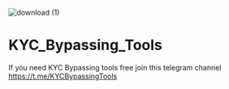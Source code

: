 ![download (1)](https://github.com/user-attachments/assets/3d48263a-509f-42dc-bb7c-af56758a2e9d)
# KYC_Bypassing_Tools
If you need KYC Bypassing tools free join this telegram channel https://t.me/KYCBypassingTools

